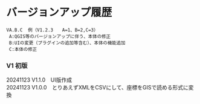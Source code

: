 # バージョンアップ履歴 
    VA.B.C  例（V1.2.3　　A=1、B=2,C=3）  
     A:QGIS等のバージョンアップに伴う、本体の修正  
     B:UIの変更（プラグインの追加等含む）、本体の機能追加  
     C:本体の修正  
### V1 初版  
20241123 V1.1.0　UI版作成  
20241123 V1.0.0　とりあえずXMLをCSVにして、座標をGISで読める形式に変換
